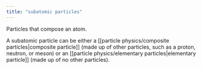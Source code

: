 ```yaml
---
title: "subatomic particles"
---
```

Particles that compose an atom.

A subatomic particle can be either a [[particle physics/composite particles|composite particle]] (made up of other particles, such as a proton, neutron, or meson) or an [[particle physics/elementary particles|elementary particle]] (made up of no other particles).